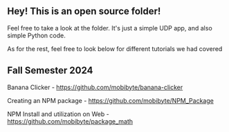 ## Hey! This is an open source folder!
Feel free to take a look at the folder. It's just a simple UDP app, and also simple Python code.

As for the rest, feel free to look below for different tutorials we had covered

## Fall Semester 2024
Banana Clicker - https://github.com/mobibyte/banana-clicker

Creating an NPM package - https://github.com/mobibyte/NPM_Package

NPM Install and utilization on Web - https://github.com/mobibyte/package_math
